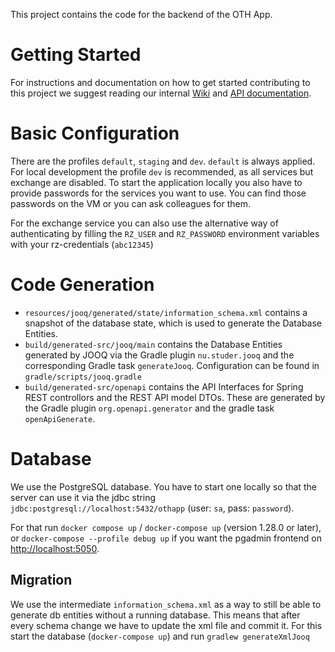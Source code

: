 This project contains the code for the backend of the OTH App.

# Getting Started
For instructions and documentation on how to get started contributing to this project we suggest reading our internal [Wiki](https://gitlab.oth-regensburg.de/IM/labor_oth-app/oth-app-server/-/wikis/home) 
and [API documentation](https://im-vm-031.othr.de).

# Basic Configuration
There are the profiles `default`, `staging` and `dev`. `default` is always applied.
For local development the profile `dev` is recommended, as all services but exchange are disabled.
To start the application locally you also have to provide passwords for the services you want to use.
You can find those passwords on the VM or you can ask colleagues for them.

For the exchange service you can also use the alternative way of authenticating by filling the `RZ_USER` and 
`RZ_PASSWORD` environment variables with your rz-credentials (`abc12345`)

# Code Generation
* `resources/jooq/generated/state/information_schema.xml` contains a snapshot of the database state, which is used to generate the Database Entities.
* `build/generated-src/jooq/main` contains the Database Entities generated by JOOQ via the Gradle plugin `nu.studer.jooq` and the corresponding Gradle task `generateJooq`. Configuration can be found in `gradle/scripts/jooq.gradle`
* `build/generated-src/openapi` contains the API Interfaces for Spring REST controllors and the REST API model DTOs. These are generated by the Gradle plugin `org.openapi.generator` and the gradle task `openApiGenerate`.

# Database
We use the PostgreSQL database.
You have to start one locally so that the server can use it via the jdbc string `jdbc:postgresql://localhost:5432/othapp` (user: `sa`, pass: `password`).

For that run `docker compose up` / `docker-compose up` (version 1.28.0 or later), or `docker-compose --profile debug up` if you want the pgadmin frontend on <http://localhost:5050>.

## Migration
We use the intermediate `information_schema.xml` as a way to still be able to generate db entities without a running database.
This means that after every schema change we have to update the xml file and commit it.
For this start the database (`docker-compose up`) and run `gradlew generateXmlJooq`
